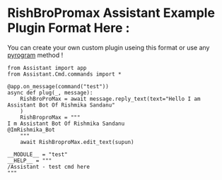 # RishBroPromax Assistant Example Plugin Format Here : 
You can create your own custom plugin useing this format or use any [pyrogram](http://pyrogram.org) method !

```
from Assistant import app
from Assistant.Cmd.commands import *

@app.on_message(command("test"))
async def plug(_, message):
    RishBroProMax = await message.reply_text(text="Hello I am Assistant Bot Of Rishmika Sandanu"
    )
    RishBroproMax = """
I m Assistant Bot Of Rishmika Sandanu
@ImRishmika_Bot   
    """
    await RishBroproMax.edit_text(supun)

__MODULE__ = "test"
__HELP__ = """  
/Assistant - test cmd here
"""
```
